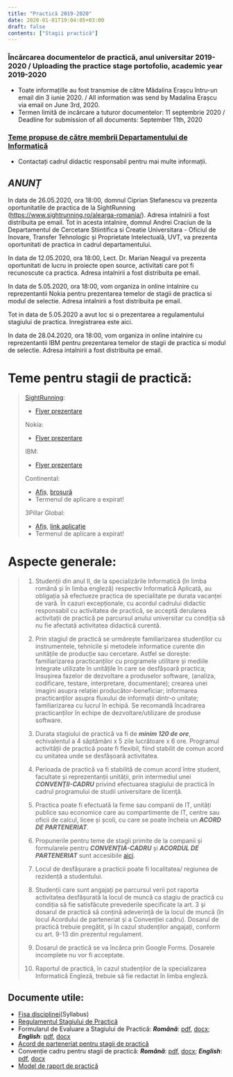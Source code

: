 ```yaml
---
title: "Practică 2019-2020"
date: 2020-01-01T19:04:05+03:00
draft: false
contents: ["Stagii practică"]
---
```

### Încărcarea documentelor de practică, anul universitar 2019-2020 / Uploading the practice stage portofolio, academic year 2019-2020
 - Toate informațille au fost transmise de către Mădalina Erașcu întru-un email din 3 iunie 2020. / All information was send by Madalina Erașcu via email on June 3rd, 2020.
 - Termen limită de incărcare a tuturor documentelor: 11 septembrie 2020 / Deadline for submission of all documents: September 11th, 2020


### [Teme propuse de către membrii Departamentului de Informatică](https://docs.google.com/spreadsheets/d/15bRHE3alb9QGhjIaDSEUFW6SJLRWdvxPtKWG_mBDpuY/edit?usp=sharing)
 - Contactați cadrul didactic responsabil pentru mai multe informații.


## ***ANUNȚ***

In data de 26.05.2020, ora 18:00, domnul Ciprian Stefanescu va prezenta oportunitatile de practica de la SightRunning (https://www.sightrunning.ro/alearga-romania/). Adresa intalnirii a fost distribuita pe email. Tot in acesta intalnire, domnul Andrei Craciun de la Departamentul de Cercetare Stiintifica si Creatie Universitara - Oficiul de Inovare, Transfer Tehnologic și Proprietate Intelectuală, UVT, va prezenta oportunitati de practica in cadrul departamentului.

In data de 12.05.2020, ora 18:00, Lect. Dr. Marian Neagul va prezenta oportunitati de lucru in proiecte open source, activitati care pot fi recunoscute ca practica. Adresa intalnirii a fost distribuita pe email.

In data de 5.05.2020, ora 18:00, vom organiza in online intalnire cu reprezentantii Nokia pentru prezentarea temelor de stagii de practica si modul de selectie. Adresa intalnirii a fost distribuita pe email.

Tot in data de 5.05.2020 a avut loc si o prezentarea a regulamentului stagiului de practica. Inregistrarea este aici.

 In data de 28.04.2020, ora 18:00, vom organiza in online intalnire cu reprezentantii IBM pentru prezentarea temelor de stagii de practica si modul de selectie. Adresa intalnirii a fost distribuita pe email.

# Teme pentru stagii de practică:
> [SightRunning](https://www.sightrunning.ro/alearga-romania/):
>
> - [Flyer prezentare](https://drive.google.com/open?id=1V1jtODAaw4VDjb6WTvfR7z9kMLap27U-)
>
> Nokia:
>
> - [Flyer prezentare](https://drive.google.com/file/d/1Uo1xF9Du8SmOF3Yott_5JYppRmh7gEsb/view?usp=sharing)
>
> IBM:
>
> - [Flyer prezentare](https://drive.google.com/file/d/1-SiDRpRbFdzZZslyGb1Ni7xnUyWnPjuH/view?usp=sharing)
>
> Continental:
>
> - [Afiș](https://drive.google.com/open?id=1cvaAqCDv489-Jg5FRfi7ojvWhf28B_TZ), [broșură](https://drive.google.com/open?id=1kVmVj5TlWAtZd0Wg_1aBY6b9V6t8Tj23)
> - Termenul de aplicare a expirat!
>
> 3Pillar Global:
>
> - [Afiș](https://drive.google.com/file/d/1Y3Sf62kXBHIn8SM9dtrYCv2IIYCrP9ce/view?usp=sharing), [link aplicație](https://careers.3pillarglobal.com/3pillar-job-details?jobId=a5d1bc49-5a83-45eb-b042-72471313a95f)
> - Termenul de aplicare a expirat!

# Aspecte generale:
> 1. Studenții din anul II, de la specializările Informatică (în limba română și în limba engleză) respectiv Informatică Aplicată, au obligația să efectueze practica de specialitate pe durata vacanței de vară. În cazuri excepționale, cu acordul cadrului didactic responsabil cu activitatea de practică, se acceptă derularea activitații de practică pe parcursul anului universitar cu condiția să nu fie afectată activitatea didactică curentă.
>
> 2. Prin stagiul de practică se urmărește familiarizarea studenților cu instrumentele, tehnicile și metodele informatice curente din unitățile de producție sau cercetare. Astfel se dorește: familiarizarea practicanților cu programele utilitare și mediile integrate utilizate în unitățile în care se desfășoară practica; însușirea fazelor de dezvoltare a produselor software, (analiza, codificare, testare, interpretare, documentare); crearea unei imagini asupra relației producător-beneficiar; informarea practicanților asupra fluxului de informații dintr-o unitate; familiarizarea cu lucrul în echipă. Se recomandă încadrarea practicanților în echipe de dezvoltare/utilizare de produse software.
>
> 3. Durata stagiului de practică va fi de ***minim 120 de ore***, echivalentul a 4 săptămâni x 5 zile lucrătoare x 6 ore. Programul activității de practică poate fi flexibil, fiind stabilit de comun acord cu unitatea unde se desfășoară activitatea.
>
> 4. Perioada de practică va fi stabilită de comun acord între student, facultate și reprezentanții unității, prin intermediul unei ***CONVENŢII-CADRU*** privind efectuarea stagiului de practică în cadrul programului de studii universitare de licenţă.
>
> 5. Practica poate fi efectuată la firme sau companii de IT, unități publice sau economice care au compartimente de IT, centre sau oficii de calcul, licee și școli, cu care se poate încheia un ***ACORD DE PARTENERIAT***.
>
> 6. Propunerile pentru teme de stagii primite de la companii și formularele pentru ***CONVENŢIA-CADRU*** și ***ACORDUL DE PARTENERIAT*** sunt accesibile [aici](https://sites.google.com/uvt.ro/practica-fmi/stagii-practica).
>
> 7. Locul de desfășurare a practicii poate fi localitatea/ regiunea de rezidență a studentului.
>
> 8. Studenții care sunt angajați pe parcursul verii pot raporta activitatea desfășurată la locul de muncă ca stagiu de practică cu condiția să fie satisfăcute prevederile specificate la art. 3 și dosarul de practică să conțină adeverință de la locul de muncă (în locul Acordului de parteneriat și a Convenției cadru). Dosarul de practică trebuie pregătit, și în cazul studenților angajați, conform cu art. 9-13 din prezentul regulament.
>
> 9. Dosarul de practică se va încărca prin Google Forms. Dosarele incomplete nu vor fi acceptate.
>
> 10. Raportul de practică, în cazul studenților de la specializarea Informatică Engleză, trebuie să fie redactat în limba engleză.

## Documente utile:

- [Fișa disciplinei](https://drive.google.com/file/d/1Ms_wRBVjdNRcQFtlAdviA4tkW-4MK5T9/view?usp=sharing)(Syllabus)
- [Regulamentul Stagiului de Practică](https://drive.google.com/open?id=17lqNplDk34ZP-43ZseOS2Qz9du6AWpCT)
- Formularul  de Evaluare a Stagiului de Practică: ***Română***: [pdf](https://drive.google.com/file/d/1NCj3bf17VpYtjE_ZWGb3adDFkfPROoIM/view?usp=sharing), [docx](https://drive.google.com/file/d/1UhWNCwx8ZzIbNq0bMgZDgzcckyxBMQI6/view?usp=sharing); ***English***: [pdf](https://drive.google.com/file/d/1Ql567ZYXfPcm93UAogWfLEcFWc_QNL6Z/view?usp=sharing), [docx](https://drive.google.com/file/d/1fpybQQ0Ek0MFQPO1kUzEyo9VXoY1rHWK/view?usp=sharing)
- [Acord de parteneriat pentru stagii de practică](https://drive.google.com/open?id=1TN465Glutycy5NfPD7fecyiEzEQrm2f2)
- Convenție cadru pentru stagii de practică: ***Română***: [pdf](https://drive.google.com/file/d/1OEpXRB3f5SVaUKSKFgaXHHRk5005bqnv/view?usp=sharing), [docx](https://drive.google.com/file/d/1BU4F5ESmYGG1eoqYMweFoI_zQ4QdkLAK/view?usp=sharing); ***English***: [pdf](https://drive.google.com/file/d/15mMfLfaOV2lzvIQ7zAibg4B4JWIxIKPg/view?usp=sharing), [docx](https://drive.google.com/file/d/1ZGI2hn4JZztAW89fmKVt7zXXfm0O22su/view?usp=sharing)
- [Model de raport de practică](https://drive.google.com/file/d/1EyqhLYKuXgQDb3JI44CqvNuvCNxG06Cp/view?usp=sharing)
